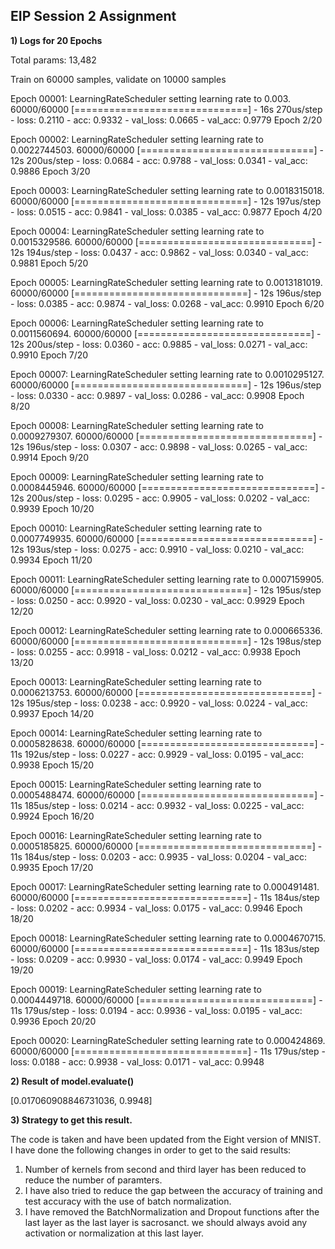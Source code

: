 ## EIP Session 2 Assignment

**1) Logs for 20 Epochs**

Total params: 13,482

Train on 60000 samples, validate on 10000 samples

Epoch 00001: LearningRateScheduler setting learning rate to 0.003.
60000/60000 [==============================] - 16s 270us/step - loss: 0.2110 - acc: 0.9332 - val_loss: 0.0665 - val_acc: 0.9779
Epoch 2/20

Epoch 00002: LearningRateScheduler setting learning rate to 0.0022744503.
60000/60000 [==============================] - 12s 200us/step - loss: 0.0684 - acc: 0.9788 - val_loss: 0.0341 - val_acc: 0.9886
Epoch 3/20

Epoch 00003: LearningRateScheduler setting learning rate to 0.0018315018.
60000/60000 [==============================] - 12s 197us/step - loss: 0.0515 - acc: 0.9841 - val_loss: 0.0385 - val_acc: 0.9877
Epoch 4/20

Epoch 00004: LearningRateScheduler setting learning rate to 0.0015329586.
60000/60000 [==============================] - 12s 194us/step - loss: 0.0437 - acc: 0.9862 - val_loss: 0.0340 - val_acc: 0.9881
Epoch 5/20

Epoch 00005: LearningRateScheduler setting learning rate to 0.0013181019.
60000/60000 [==============================] - 12s 196us/step - loss: 0.0385 - acc: 0.9874 - val_loss: 0.0268 - val_acc: 0.9910
Epoch 6/20

Epoch 00006: LearningRateScheduler setting learning rate to 0.0011560694.
60000/60000 [==============================] - 12s 200us/step - loss: 0.0360 - acc: 0.9885 - val_loss: 0.0271 - val_acc: 0.9910
Epoch 7/20

Epoch 00007: LearningRateScheduler setting learning rate to 0.0010295127.
60000/60000 [==============================] - 12s 196us/step - loss: 0.0330 - acc: 0.9897 - val_loss: 0.0286 - val_acc: 0.9908
Epoch 8/20

Epoch 00008: LearningRateScheduler setting learning rate to 0.0009279307.
60000/60000 [==============================] - 12s 196us/step - loss: 0.0307 - acc: 0.9898 - val_loss: 0.0265 - val_acc: 0.9914
Epoch 9/20

Epoch 00009: LearningRateScheduler setting learning rate to 0.0008445946.
60000/60000 [==============================] - 12s 200us/step - loss: 0.0295 - acc: 0.9905 - val_loss: 0.0202 - val_acc: 0.9939
Epoch 10/20

Epoch 00010: LearningRateScheduler setting learning rate to 0.0007749935.
60000/60000 [==============================] - 12s 193us/step - loss: 0.0275 - acc: 0.9910 - val_loss: 0.0210 - val_acc: 0.9934
Epoch 11/20

Epoch 00011: LearningRateScheduler setting learning rate to 0.0007159905.
60000/60000 [==============================] - 12s 195us/step - loss: 0.0250 - acc: 0.9920 - val_loss: 0.0230 - val_acc: 0.9929
Epoch 12/20

Epoch 00012: LearningRateScheduler setting learning rate to 0.000665336.
60000/60000 [==============================] - 12s 198us/step - loss: 0.0255 - acc: 0.9918 - val_loss: 0.0212 - val_acc: 0.9938
Epoch 13/20

Epoch 00013: LearningRateScheduler setting learning rate to 0.0006213753.
60000/60000 [==============================] - 12s 195us/step - loss: 0.0238 - acc: 0.9920 - val_loss: 0.0224 - val_acc: 0.9937
Epoch 14/20

Epoch 00014: LearningRateScheduler setting learning rate to 0.0005828638.
60000/60000 [==============================] - 11s 192us/step - loss: 0.0227 - acc: 0.9929 - val_loss: 0.0195 - val_acc: 0.9938
Epoch 15/20

Epoch 00015: LearningRateScheduler setting learning rate to 0.0005488474.
60000/60000 [==============================] - 11s 185us/step - loss: 0.0214 - acc: 0.9932 - val_loss: 0.0225 - val_acc: 0.9924
Epoch 16/20

Epoch 00016: LearningRateScheduler setting learning rate to 0.0005185825.
60000/60000 [==============================] - 11s 184us/step - loss: 0.0203 - acc: 0.9935 - val_loss: 0.0204 - val_acc: 0.9935
Epoch 17/20

Epoch 00017: LearningRateScheduler setting learning rate to 0.000491481.
60000/60000 [==============================] - 11s 184us/step - loss: 0.0202 - acc: 0.9934 - val_loss: 0.0175 - val_acc: 0.9946
Epoch 18/20

Epoch 00018: LearningRateScheduler setting learning rate to 0.0004670715.
60000/60000 [==============================] - 11s 183us/step - loss: 0.0209 - acc: 0.9930 - val_loss: 0.0174 - val_acc: 0.9949
Epoch 19/20

Epoch 00019: LearningRateScheduler setting learning rate to 0.0004449718.
60000/60000 [==============================] - 11s 179us/step - loss: 0.0194 - acc: 0.9936 - val_loss: 0.0195 - val_acc: 0.9936
Epoch 20/20

Epoch 00020: LearningRateScheduler setting learning rate to 0.000424869.
60000/60000 [==============================] - 11s 179us/step - loss: 0.0188 - acc: 0.9938 - val_loss: 0.0171 - val_acc: 0.9948

**2) Result of model.evaluate()**

[0.017060908846731036, 0.9948]

**3) Strategy to get this result.**

The code is taken and have been updated from the Eight version of MNIST. I have done the following changes in order to get to the said results:

1. Number of kernels from second and third layer has been reduced to reduce the number of paramters.
2. I have also tried to reduce the gap between the accuracy of training and test accuracy with the use of batch normalization.
3. I have removed the BatchNormalization and Dropout functions after the last layer as the last layer is sacrosanct. we should always avoid any activation or normalization at this last layer.
